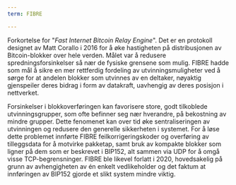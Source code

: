 ```yaml
---
term: FIBRE

---
```

Forkortelse for "*Fast Internet Bitcoin Relay Engine*". Det er en protokoll designet av Matt Corallo i 2016 for å øke hastigheten på distribusjonen av Bitcoin-blokker over hele verden. Målet var å redusere spredningsforsinkelser så nær de fysiske grensene som mulig. FIBRE hadde som mål å sikre en mer rettferdig fordeling av utvinningsmuligheter ved å sørge for at andelen blokker som utvinnes av en deltaker, nøyaktig gjenspeiler deres bidrag i form av datakraft, uavhengig av deres posisjon i nettverket.

Forsinkelser i blokkoverføringen kan favorisere store, godt tilkoblede utvinningsgrupper, som ofte befinner seg nær hverandre, på bekostning av mindre grupper. Dette fenomenet kan over tid øke sentraliseringen av utvinningen og redusere den generelle sikkerheten i systemet. For å løse dette problemet innførte FIBRE feilkorrigeringskoder og overføring av tilleggsdata for å motvirke pakketap, samt bruk av kompakte blokker som ligner på dem som er beskrevet i BIP152, alt sammen via UDP for å omgå visse TCP-begrensninger. FIBRE ble likevel forlatt i 2020, hovedsakelig på grunn av avhengigheten av én enkelt vedlikeholder og det faktum at innføringen av BIP152 gjorde et slikt system mindre viktig.